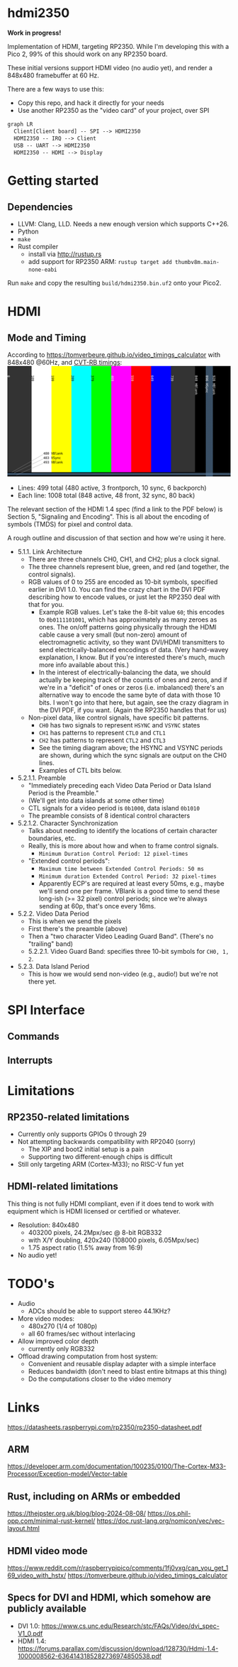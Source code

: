 # hdmi2350

**Work in progress!**

Implementation of HDMI, targeting RP2350.
While I'm developing this with a Pico 2, 99% of this should work on any RP2350 board.

These initial versions support HDMI video (no audio yet), and render
a 848x480 framebuffer at 60 Hz.

There are a few ways to use this:
* Copy this repo, and hack it directly for your needs
* Use another RP2350 as the "video card" of your project, over SPI

```mermaid
graph LR
  Client[Client board] -- SPI --> HDMI2350
  HDMI2350 -- IRQ --> Client
  USB -- UART --> HDMI2350
  HDMI2350 -- HDMI --> Display
```

# Getting started




## Dependencies

* LLVM: Clang, LLD.  Needs a new enough version which supports C++26.
* Python
* `make`
* Rust compiler
  * install via http://rustup.rs
  * add support for RP2350 ARM: `rustup target add thumbv8m.main-none-eabi`

Run `make` and copy the resulting `build/hdmi2350.bin.uf2` onto your Pico2.


# HDMI

## Mode and Timing

According to https://tomverbeure.github.io/video_timings_calculator with
848x480 @60Hz, and [CVT-RB timings](https://en.wikipedia.org/wiki/Coordinated_Video_Timings#Reduced_blanking):
![](docs/pixeltimings.svg)

* Lines: 499 total (480 active, 3 frontporch, 10 sync, 6 backporch)
* Each line: 1008 total (848 active, 48 front, 32 sync, 80 back)

The relevant section of the HDMI 1.4 spec (find a link to the PDF below)
is Section 5, "Signaling and Encoding".  This is all about the encoding of
symbols (TMDS) for pixel and control data.

A rough outline and discussion of that section and how we're using it here.

* 5.1.1. Link Architecture
  * There are three channels CH0, CH1, and CH2; plus a clock signal.
  * The three channels represent blue, green, and red (and together, the control signals).
  * RGB values of 0 to 255 are encoded as 10-bit symbols, specified earlier in DVI 1.0.
    You can find the crazy chart in the DVI PDF describing how to encode values,
    or just let the RP2350 deal with that for you.
    * Example RGB values.  Let's take the 8-bit value `60`; this encodes to `0b0111101001`,
      which has approximately as many zeroes as ones.  The on/off patterns going physically
      through the HDMI cable cause a very small (but non-zero) amount of electromagnetic activity,
      so they want DVI/HDMI transmitters to send electrically-balanced encodings of data.
      (Very hand-wavey explanation, I know.  But if you're interested
      there's much, much more info available about this.)
    * In the interest of electrically-balancing the data, we should actually be keeping
      track of the counts of ones and zeros, and if we're in a "deficit" of ones or zeros
      (i.e. imbalanced) there's an alternative way to encode the same byte of data
      with those 10 bits.  I won't go into that here, but again, see the crazy diagram in
      the DVI PDF, if you want.  (Again the RP2350 handles that for us)
  * Non-pixel data, like control signals, have specific bit patterns.
    * `CH0` has two signals to represent `HSYNC` and `VSYNC` states
    * `CH1` has patterns to represent `CTL0` and `CTL1`
    * `CH2` has patterns to represent `CTL2` and `CTL3`
    * See the timing diagram above; the HSYNC and VSYNC periods are shown,
      during which the sync signals are output on the CH0 lines.
    * Examples of CTL bits below.
* 5.2.1.1. Preamble
  * "Immediately preceding each Video Data Period or Data Island Period is the Preamble."
  * (We'll get into data islands at some other time)
  * CTL signals for a video period is `0b1000`, data island `0b1010`
  * The preamble consists of 8 identical control characters
* 5.2.1.2. Character Synchronization
  * Talks about needing to identify the locations of certain character boundaries, etc.
  * Really, this is more about how and when to frame control signals.
    * `Minimum Duration Control Period: 12 pixel-times`
  * "Extended control periods":
    * `Maximum time between Extended Control Periods: 50 ms`
    * `Minimum duration Extended Control Period: 32 pixel-times`
    * Apparently ECP's are required at least every 50ms, e.g., maybe we'll send one per frame.
      VBlank is a good time to send these long-ish (>= 32 pixel) control periods;
      since we're always sending at 60p, that's once every 16ms.
* 5.2.2. Video Data Period
  * This is when we send the pixels
  * First there's the preamble (above)
  * Then a "two character Video Leading Guard Band".  (There's no "trailing" band)
  * 5.2.2.1. Video Guard Band: specifies three 10-bit symbols for `CH0, 1, 2`.
* 5.2.3. Data Island Period
  * This is how we would send non-video (e.g., audio!) but we're not there yet.


# SPI Interface

## Commands

## Interrupts


# Limitations

## RP2350-related limitations

* Currently only supports GPIOs 0 through 29
* Not attempting backwards compatibility with RP2040 (sorry)
  - The XIP and boot2 initial setup is a pain
  - Supporting two different-enough chips is difficult
* Still only targeting ARM (Cortex-M33); no RISC-V fun yet


## HDMI-related limitations

This thing is not fully HDMI compliant, even if it does tend to work with
equipment which is HDMI licensed or certified or whatever.

* Resolution: 840x480
  - 403200 pixels, 24.2Mpx/sec @ 8-bit RGB332
  - with X/Y doubling, 420x240 (108000 pixels, 6.05Mpx/sec)
  - 1.75 aspect ratio (1.5% away from 16:9)
* No audio yet!


# TODO's

* Audio
  - ADCs should be able to support stereo 44.1KHz?
* More video modes:
  - 480x270 (1/4 of 1080p)
  - all 60 frames/sec without interlacing
* Allow improved color depth
  - currently only RGB332
* Offload drawing computation from host system:
  - Convenient and reusable display adapter with a simple interface
  - Reduces bandwidth (don't need to blast entire bitmaps at this thing)
  - Do the computations closer to the video memory


# Links

https://datasheets.raspberrypi.com/rp2350/rp2350-datasheet.pdf

## ARM
https://developer.arm.com/documentation/100235/0100/The-Cortex-M33-Processor/Exception-model/Vector-table

## Rust, including on ARMs or embedded
https://thejpster.org.uk/blog/blog-2024-08-08/
https://os.phil-opp.com/minimal-rust-kernel/
https://doc.rust-lang.org/nomicon/vec/vec-layout.html

## HDMI video mode
https://www.reddit.com/r/raspberrypipico/comments/1fj0vxg/can_you_get_169_video_with_hstx/
https://tomverbeure.github.io/video_timings_calculator

## Specs for DVI and HDMI, which somehow are publicly available
* DVI 1.0: https://www.cs.unc.edu/Research/stc/FAQs/Video/dvi_spec-V1_0.pdf
* HDMI 1.4: https://forums.parallax.com/discussion/download/128730/Hdmi-1.4-1000008562-6364143185282736974850538.pdf
